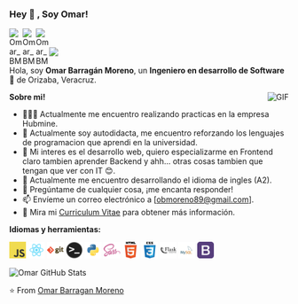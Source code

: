 <!-- <h3 title="Oye"> Hola soy! 👋 </h3> -->

<!--
**Omar Barragan Moreno/obmoreno89** is a ✨ _special_ ✨ repository because its `README.md` (this file) appears on your GitHub profile.


-->
<h3 title="hehehe"> Hey 👋 , Soy Omar!</h3>

<a href="https://www.linkedin.com/in/omar-barragan-moreno-051189">
  <img align="left" alt="Omar_BM" width="24px" src="https://cdn.jsdelivr.net/npm/simple-icons@v3/icons/linkedin.svg" />
</a>
<a href="https://www.instagram.com/Don_Omar_BM89/">
  <img align="left" alt="Omar_BM" width="24px" src="https://cdn.jsdelivr.net/npm/simple-icons@v3/icons/instagram.svg" />
</a>
<a href="https://twitter.com/obmoreno89">
  <img align="left" alt="Omar_BM" width="24px" src="https://cdn.jsdelivr.net/npm/simple-icons@v3/icons/twitter.svg" />
</a>
<br>
<br>
<img src="https://komarev.com/ghpvc/?username=obmoreno89&color=blue">
<br />

Hola, soy **Omar Barragán Moreno**, un **Ingeniero en desarrollo de Software**  🚀  de Orizaba, Veracruz.
 
  <img align="right" alt="GIF" src="https://i.pinimg.com/originals/e4/26/70/e426702edf874b181aced1e2fa5c6cde.gif" />

**Sobre mi!**

- 👨🏽‍💻  Actualmente me encuentro realizando practicas en la empresa Hubmine.
- 🌱  Actualmente soy autodidacta, me encuentro reforzando los lenguajes de programacion que aprendi en la universidad.
- 🤔  Mi interes es el desarrollo web, quiero especializarme en Frontend claro tambien aprender Backend y ahh... otras cosas tambien que tengan que ver con IT 😊.
- 💼  Actualmente me encuentro desarrollando el idioma de ingles (A2).
- 💬  Pregúntame de cualquier cosa, ¡me encanta responder!
- 📫  Envíeme un correo electrónico a [obmoreno89@gmail.com].
- 📝  Mira mi [Curriculum Vitae](PENDIENTE) para obtener más información.


**Idiomas y herramientas:**  


<code><img height="30" src="https://raw.githubusercontent.com/github/explore/80688e429a7d4ef2fca1e82350fe8e3517d3494d/topics/javascript/javascript.png"></code>
<code><img height="30" src="https://raw.githubusercontent.com/github/explore/80688e429a7d4ef2fca1e82350fe8e3517d3494d/topics/react/react.png"></code>
<code><img height="30" src="https://raw.githubusercontent.com/github/explore/80688e429a7d4ef2fca1e82350fe8e3517d3494d/topics/git/git.png"></code>
<code><img height="30" src="https://raw.githubusercontent.com/github/explore/80688e429a7d4ef2fca1e82350fe8e3517d3494d/topics/terminal/terminal.png"></code>
<code><img height="30" src="https://raw.githubusercontent.com/github/explore/80688e429a7d4ef2fca1e82350fe8e3517d3494d/topics/python/python.png"></code>
<code><img height="30" src="https://raw.githubusercontent.com/github/explore/80688e429a7d4ef2fca1e82350fe8e3517d3494d/topics/sass/sass.png"></code>
<code><img height="30" src="https://raw.githubusercontent.com/github/explore/80688e429a7d4ef2fca1e82350fe8e3517d3494d/topics/html/html.png"></code>
<code><img height="30" src="https://raw.githubusercontent.com/github/explore/80688e429a7d4ef2fca1e82350fe8e3517d3494d/topics/css/css.png"></code>
<code><img height="30" src="https://raw.githubusercontent.com/github/explore/80688e429a7d4ef2fca1e82350fe8e3517d3494d/topics/flask/flask.png"></code>
<code><img height="30" src="https://raw.githubusercontent.com/github/explore/80688e429a7d4ef2fca1e82350fe8e3517d3494d/topics/mysql/mysql.png"></code>
<code><img height="30" src="https://raw.githubusercontent.com/github/explore/80688e429a7d4ef2fca1e82350fe8e3517d3494d/topics/bootstrap/bootstrap.png"></code>







<img src="https://github-readme-stats.vercel.app/api?username=obmoreno89&show_icons=true&hide_border=true&count_private=true&theme=shades-of-red&icon_color=fad000" alt="Omar GitHub Stats">

⭐️ From [Omar Barragan Moreno](https://github.com/obmoreno89)
